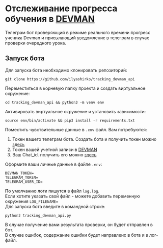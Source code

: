# Отслеживание прогресса обучения в [DEVMAN](https://dvmn.org)
Телеграм бот проверяющий в режиме реального времени прогресс ученика Devman и присылающий уведомление в телеграм в случае проверки очередного урока.
## Запуск бота
Для запуска бота необходимо клонировать репозиторий:
```
git clone https://github.com/ilyashirko/tracking_devman_api
```
Переместиться в корневую папку проекта и создать виртуальное окружение:
```
cd tracking_devman_api && python3 -m venv env
```
Активировать виртуальное окружение и установить зависимости:
```
source env/bin/activate && pip3 install -r requirements.txt
```
Поместить чувствительные данные в `.env` файл. Вам потребуются:  
1. Токен вашего телеграм бота. Создать бота и получить токен можно [здесь](BotFather)  
2. Токен вашей учетной записи в [DEVMAN](https://dvmn.org/api/docs/)  
3. Ваш Chat_id. получить его можно [здесь](https://t.me/userinfobot)  

Оформите ваши личные данные в файле `.env`:
```
DEVMAN_TOKEN=
TELEGRAM_TOKEN=
TELEGRAM_USER_ID=
```
По умолчанию логи пишутся в файл `log.log`.  
Если хотите указать свой файл - можете добавить переменную окружения `LOG_FILENAME=`  
Для запуска бота введите в командной строке:
```
python3 tracking_devman_api.py
```
В случае получение вами результата проверки, он будет отправлен в бот.  
В случае ошибок, содержание ошибки будет направлено в бота и в лог-файл.